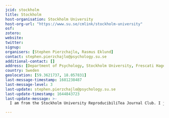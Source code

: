 ```yaml
---
jcid: stockholm
title: Stockholm
host-organisation: Stockholm University
host-org-url: "https://www.su.se/cmlink/stockholm-university"
osf: 
zotero: 
website: 
twitter: 
signup: 
organisers: [Stephen Pierzchajlo, Rasmus Eklund]
contact: stephen.pierzchajlo@psychology.su.se
additional-contact: []
address: [Department of Psychology, Stockholm University, Frescati Hage 9A, Room 213, 106 91, Stockholm]
country: Sweden
geolocation: [59.3621737, 18.057831]
last-message-timestamp: 1681238487
last-message-level: 3
last-update: stephen.pierzchajlo@psychology.su.se
last-update-timestamp: 1644843723
last-update-message: >-
  I am from the Stockholm University ReproducibiliTea Journal Club. I just received an email stating I need to update our journal club details to avoid deactivation. So I am requesting an edit token as per the email.

---
```




